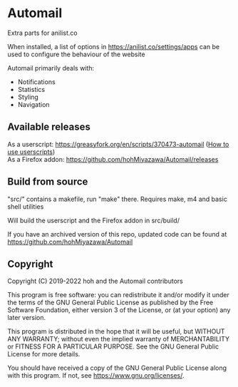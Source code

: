 # Automail
Extra parts for anilist.co

When installed, a list of options in https://anilist.co/settings/apps can be used to configure the behaviour of the website

Automail primarily deals with:
- Notifications
- Statistics
- Styling
- Navigation

## Available releases

As a userscript: https://greasyfork.org/en/scripts/370473-automail ([How to use userscripts](https://greasyfork.org/en/help/installing-user-scripts))  
As a Firefox addon: https://github.com/hohMiyazawa/Automail/releases

## Build from source

"src/" contains a makefile, run "make" there.
Requires make, m4 and basic shell utilities

Will build the userscript and the Firefox addon in src/build/

If you have an archived version of this repo, updated code can be found at
https://github.com/hohMiyazawa/Automail

## Copyright

Copyright (C) 2019-2022 hoh and the Automail contributors

This program is free software: you can redistribute it and/or modify
it under the terms of the GNU General Public License as published by
the Free Software Foundation, either version 3 of the License, or
(at your option) any later version.

This program is distributed in the hope that it will be useful,
but WITHOUT ANY WARRANTY; without even the implied warranty of
MERCHANTABILITY or FITNESS FOR A PARTICULAR PURPOSE. See the
GNU General Public License for more details.

You should have received a copy of the GNU General Public License
along with this program. If not, see <https://www.gnu.org/licenses/>.
